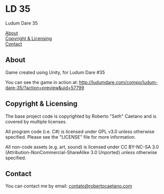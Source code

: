 # LD 35
Ludum Dare 35

[About](#about)  
[Copyright & Licensing](#copyright--licensing)  
[Contact](#contact) 

## About

Game created using Unity, for Ludum Dare #35

You can see the game in action at:
http://ludumdare.com/compo/ludum-dare-35/?action=preview&uid=57799

## Copyright & Licensing

The base project code is copyrighted by Roberto "Seth" Caetano and
is covered by multiple licenses.

All program code (i.e. C#) is licensed under GPL v3.0 unless otherwise
specified.  Please see the "LICENSE" file for more information.

All non-code assets (e.g. art, sound) is licensed under CC BY-NC-SA 3.0
(Attribution-NonCommercial-ShareAlike 3.0 Unported) unless otherwise specified.

## Contact
You can contact me by email:
    contato@robertocaetano.com
